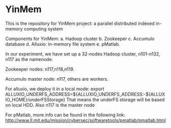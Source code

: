 # YinMem
This is the repository for YinMem project: a parallel distributed indexed in-memory computing system

Components for YinMem:
  a. Hadoop cluster 
  b. Zookeeper 
  c. Accumulo database 
  d. Alluxio: in-memory file system 
  e. pMatlab. 
  
  In our experiment, we have set up a 32-nodes Hadoop cluster, n101-n132, n117 as the namenode. 
  
  Zookeeper nodes: n117,n118,n119.
  
  Accumulo master node: n117, others are workers.
  
  For alluxio, we deploy it in a local mode: 
  export ALLUXIO_UNDERFS_ADDRESS=${ALLUXIO_UNDERFS_ADDRESS:-${ALLUXIO_HOME}/underFSStorage}
  That means the underFS storage will be based on local HDD. 
  Also n117 is the master node 
  
  
  For pMatlab, more info can be found in the following link:
  http://www.ll.mit.edu/mission/cybersec/softwaretools/pmatlab/pmatlab.html
  
  
